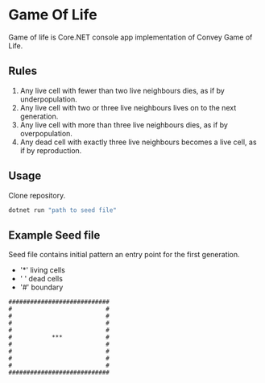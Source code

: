 # Game Of Life

Game of life is Core.NET console app implementation of Convey Game of Life.

## Rules

1. Any live cell with fewer than two live neighbours dies, as if by underpopulation.
2. Any live cell with two or three live neighbours lives on to the next generation.
3. Any live cell with more than three live neighbours dies, as if by overpopulation.
4. Any dead cell with exactly three live neighbours becomes a live cell, as if by reproduction.

## Usage
Clone repository.
```bash
dotnet run "path to seed file"
```

## Example Seed file

Seed file contains initial pattern an entry point for the first generation.

* '*' living cells
* ' ' dead cells
* '#' boundary

```
############################
#                          #
#                          #
#                          #
#                          #
#           ***            #
#                          #
#                          #
#                          #
#                          #
############################

```
